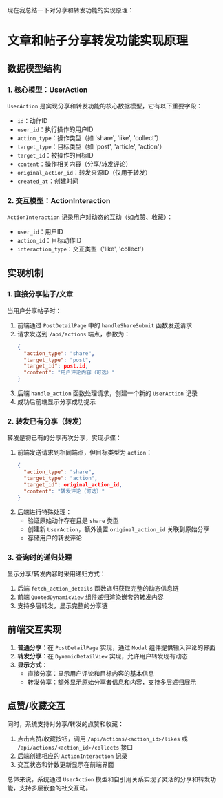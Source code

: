 
现在我总结一下对分享和转发功能的实现原理：

# 文章和帖子分享转发功能实现原理

## 数据模型结构

### 1. 核心模型：UserAction

`UserAction` 是实现分享和转发功能的核心数据模型，它有以下重要字段：
- `id`：动作ID
- `user_id`：执行操作的用户ID
- `action_type`：操作类型（如 'share', 'like', 'collect'）
- `target_type`：目标类型（如 'post', 'article', 'action'）
- `target_id`：被操作的目标ID
- `content`：操作相关内容（分享/转发评论）
- `original_action_id`：转发来源ID（仅用于转发）
- `created_at`：创建时间

### 2. 交互模型：ActionInteraction

`ActionInteraction` 记录用户对动态的互动（如点赞、收藏）：
- `user_id`：用户ID
- `action_id`：目标动作ID
- `interaction_type`：交互类型（'like', 'collect'）

## 实现机制

### 1. 直接分享帖子/文章

当用户分享帖子时：
1. 前端通过 `PostDetailPage` 中的 `handleShareSubmit` 函数发送请求
2. 请求发送到 `/api/actions` 端点，参数为：
   ```json
   {
     "action_type": "share",
     "target_type": "post",
     "target_id": post.id,
     "content": "用户评论内容（可选）"
   }
   ```
3. 后端 `handle_action` 函数处理请求，创建一个新的 `UserAction` 记录
4. 成功后前端显示分享成功提示

### 2. 转发已有分享（转发）

转发是将已有的分享再次分享，实现步骤：
1. 前端发送请求到相同端点，但目标类型为 `action`：
   ```json
   {
     "action_type": "share",
     "target_type": "action",
     "target_id": original_action_id,
     "content": "转发评论（可选）"
   }
   ```
2. 后端进行特殊处理：
   - 验证原始动作存在且是 `share` 类型
   - 创建新 `UserAction`，额外设置 `original_action_id` 关联到原始分享
   - 存储用户的转发评论

### 3. 查询时的递归处理

显示分享/转发内容时采用递归方式：
1. 后端 `fetch_action_details` 函数递归获取完整的动态信息链
2. 前端 `QuotedDynamicView` 组件递归渲染嵌套的转发内容
3. 支持多层转发，显示完整的分享链

## 前端交互实现

1. **普通分享**：在 `PostDetailPage` 实现，通过 `Modal` 组件提供输入评论的界面
2. **转发分享**：在 `DynamicDetailView` 实现，允许用户转发现有动态
3. **显示方式**：
   - 直接分享：显示用户评论和目标内容的基本信息
   - 转发分享：额外显示原始分享者信息和内容，支持多层递归展示

## 点赞/收藏交互

同时，系统支持对分享/转发的点赞和收藏：
1. 点击点赞/收藏按钮，调用 `/api/actions/<action_id>/likes` 或 `/api/actions/<action_id>/collects` 接口
2. 后端创建相应的 `ActionInteraction` 记录
3. 交互状态和计数更新显示在前端界面

总体来说，系统通过 `UserAction` 模型和自引用关系实现了灵活的分享和转发功能，支持多层嵌套的社交互动。
